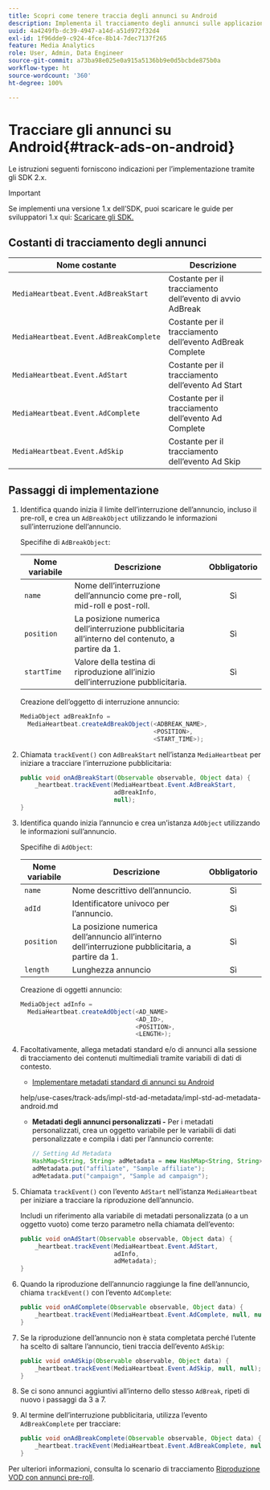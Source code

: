 ```yaml
---
title: Scopri come tenere traccia degli annunci su Android
description: Implementa il tracciamento degli annunci sulle applicazioni Android tramite Media SDK.
uuid: 4a4249fb-dc39-4947-a14d-a51d972f32d4
exl-id: 1f96dde9-c924-4fce-8b14-7dec7137f265
feature: Media Analytics
role: User, Admin, Data Engineer
source-git-commit: a73ba98e025e0a915a5136bb9e0d5bcbde875b0a
workflow-type: ht
source-wordcount: '360'
ht-degree: 100%

---
```


# Tracciare gli annunci su Android{#track-ads-on-android}

Le istruzioni seguenti forniscono indicazioni per l’implementazione tramite gli SDK 2.x.

>[!IMPORTANT]
>
>Se implementi una versione 1.x dell’SDK, puoi scaricare le guide per sviluppatori 1.x qui: [Scaricare gli SDK.](/help/getting-started/download-sdks.md)

## Costanti di tracciamento degli annunci

| Nome costante | Descrizione |
| --- | --- |
| `MediaHeartbeat.Event.AdBreakStart` | Costante per il tracciamento dell’evento di avvio AdBreak |
| `MediaHeartbeat.Event.AdBreakComplete` | Costante per il tracciamento dell’evento AdBreak Complete |
| `MediaHeartbeat.Event.AdStart` | Costante per il tracciamento dell’evento Ad Start |
| `MediaHeartbeat.Event.AdComplete` | Costante per il tracciamento dell’evento Ad Complete |
| `MediaHeartbeat.Event.AdSkip` | Costante per il tracciamento dell’evento Ad Skip |

## Passaggi di implementazione

1. Identifica quando inizia il limite dell’interruzione dell’annuncio, incluso il pre-roll, e crea un `AdBreakObject` utilizzando le informazioni sull’interruzione dell’annuncio.

   Specifihe di `AdBreakObject`:

   | Nome variabile | Descrizione | Obbligatorio |
   | --- | --- | :---: |
   | `name` | Nome dell’interruzione dell’annuncio come pre-roll, mid-roll e post-roll. | Sì |
   | `position` | La posizione numerica dell’interruzione pubblicitaria all’interno del contenuto, a partire da 1. | Sì |
   | `startTime` | Valore della testina di riproduzione all’inizio dell’interruzione pubblicitaria. | Sì |

   Creazione dell’oggetto di interruzione annuncio:

   ```java
   MediaObject adBreakInfo =  
     MediaHeartbeat.createAdBreakObject(<ADBREAK_NAME>,  
                                        <POSITION>,  
                                        <START_TIME>);
   ```

1. Chiamata `trackEvent()` con `AdBreakStart` nell’istanza `MediaHeartbeat` per iniziare a tracciare l’interruzione pubblicitaria:

   ```java
   public void onAdBreakStart(Observable observable, Object data) {  
       _heartbeat.trackEvent(MediaHeartbeat.Event.AdBreakStart,  
                             adBreakInfo,  
                             null);
   }
   ```

1. Identifica quando inizia l’annuncio e crea un’istanza `AdObject` utilizzando le informazioni sull’annuncio.

   Specifihe di `AdObject`:

   | Nome variabile | Descrizione | Obbligatorio |
   | --- | --- | :---: |
   | `name` | Nome descrittivo dell’annuncio. | Sì |
   | `adId` | Identificatore univoco per l’annuncio. | Sì |
   | `position` | La posizione numerica dell’annuncio all’interno dell’interruzione pubblicitaria, a partire da 1. | Sì |
   | `length` | Lunghezza annuncio | Sì |

   Creazione di oggetti annuncio:

   ```java
   MediaObject adInfo =  
     MediaHeartbeat.createAdObject(<AD_NAME>
                                   <AD_ID>,  
                                   <POSITION>,  
                                   <LENGTH>);
   ```

1. Facoltativamente, allega metadati standard e/o di annunci alla sessione di tracciamento dei contenuti multimediali tramite variabili di dati di contesto.

   * [Implementare metadati standard di annunci su Android](/help/use-cases/track-ads/impl-std-ad-metadata/impl-std-ad-metadata-android.md)

   help/use-cases/track-ads/impl-std-ad-metadata/impl-std-ad-metadata-android.md

   * **Metadati degli annunci personalizzati -** Per i metadati personalizzati, crea un oggetto variabile per le variabili di dati personalizzate e compila i dati per l’annuncio corrente:

      ```java
      // Setting Ad Metadata
      HashMap<String, String> adMetadata = new HashMap<String, String>();
      adMetadata.put("affiliate", "Sample affiliate");
      adMetadata.put("campaign", "Sample ad campaign");
      ```


1. Chiamata `trackEvent()` con l’evento `AdStart` nell’istanza `MediaHeartbeat` per iniziare a tracciare la riproduzione dell’annuncio.

   Includi un riferimento alla variabile di metadati personalizzata (o a un oggetto vuoto) come terzo parametro nella chiamata dell’evento:

   ```java
   public void onAdStart(Observable observable, Object data) {  
       _heartbeat.trackEvent(MediaHeartbeat.Event.AdStart,  
                             adInfo,  
                             adMetadata);
   }
   ```

1. Quando la riproduzione dell’annuncio raggiunge la fine dell’annuncio, chiama `trackEvent()` con l’evento `AdComplete`:

   ```java
   public void onAdComplete(Observable observable, Object data) {  
       _heartbeat.trackEvent(MediaHeartbeat.Event.AdComplete, null, null);
   }
   ```

1. Se la riproduzione dell’annuncio non è stata completata perché l’utente ha scelto di saltare l’annuncio, tieni traccia dell’evento `AdSkip`:

   ```java
   public void onAdSkip(Observable observable, Object data) {  
       _heartbeat.trackEvent(MediaHeartbeat.Event.AdSkip, null, null);
   }
   ```

1. Se ci sono annunci aggiuntivi all’interno dello stesso `AdBreak`, ripeti di nuovo i passaggi da 3 a 7.
1. Al termine dell’interruzione pubblicitaria, utilizza l’evento `AdBreakComplete` per tracciare:

   ```java
   public void onAdBreakComplete(Observable observable, Object data) {  
       _heartbeat.trackEvent(MediaHeartbeat.Event.AdBreakComplete, null, null);
   }
   ```

Per ulteriori informazioni, consulta lo scenario di tracciamento [Riproduzione VOD con annunci pre-roll](/help/use-cases/tracking-scenarios/vod-preroll-ads.md).
